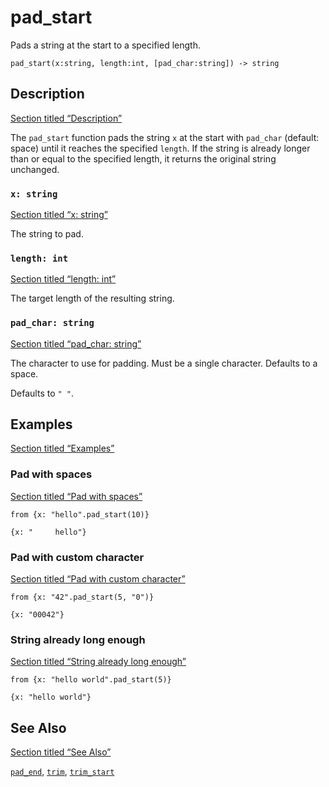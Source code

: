 # pad_start

Pads a string at the start to a specified length.

```tql
pad_start(x:string, length:int, [pad_char:string]) -> string
```

## Description

[Section titled “Description”](#description)

The `pad_start` function pads the string `x` at the start with `pad_char` (default: space) until it reaches the specified `length`. If the string is already longer than or equal to the specified length, it returns the original string unchanged.

### `x: string`

[Section titled “x: string”](#x-string)

The string to pad.

### `length: int`

[Section titled “length: int”](#length-int)

The target length of the resulting string.

### `pad_char: string`

[Section titled “pad\_char: string”](#pad_char-string)

The character to use for padding. Must be a single character. Defaults to a space.

Defaults to `" "`.

## Examples

[Section titled “Examples”](#examples)

### Pad with spaces

[Section titled “Pad with spaces”](#pad-with-spaces)

```tql
from {x: "hello".pad_start(10)}
```

```tql
{x: "     hello"}
```

### Pad with custom character

[Section titled “Pad with custom character”](#pad-with-custom-character)

```tql
from {x: "42".pad_start(5, "0")}
```

```tql
{x: "00042"}
```

### String already long enough

[Section titled “String already long enough”](#string-already-long-enough)

```tql
from {x: "hello world".pad_start(5)}
```

```tql
{x: "hello world"}
```

## See Also

[Section titled “See Also”](#see-also)

[`pad_end`](/reference/functions/pad_end), [`trim`](/reference/functions/trim), [`trim_start`](/reference/functions/trim_start)